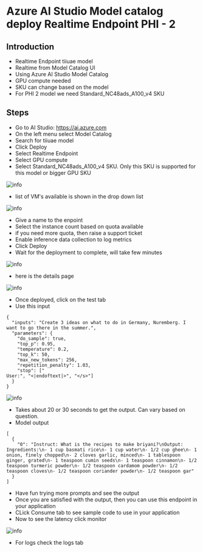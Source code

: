 # Azure AI Studio Model catalog deploy Realtime Endpoint PHI - 2

## Introduction

- Realtime Endpoint tiiuae model
- Realtime from Model Catalog UI
- Using Azure AI Studio Model Catalog
- GPU compute needed
- SKU can change based on the model
- For PHI 2 model we need Standard_NC48ads_A100_v4 SKU
  

## Steps

- Go to AI Studio: https://ai.azure.com
- On the left menu select Model Catalog
- Search for tiiuae model
- Click Deploy
- Select Realtime Endpoint
- Select GPU compute
- Select Standard_NC48ads_A100_v4 SKU. Only this SKU is supported for this model or bigger GPU SKU

![info](https://github.com/balakreshnan/Samples2024/blob/main/modelcatalog/images/endpointtiiuae-1.jpg 'RagChat')

- list of VM's available is shown in the drop down list

![info](https://github.com/balakreshnan/Samples2024/blob/main/modelcatalog/images/endpointtiiuae-2.jpg 'RagChat')

- Give a name to the enpoint
- Select the instance count based on quota available
- if you need more quota, then raise a support ticket
- Enable inference data collection to log metrics
- Click Deploy
- Wait for the deployment to complete, will take few minutes

![info](https://github.com/balakreshnan/Samples2024/blob/main/modelcatalog/images/endpointtiiuae-3.jpg 'RagChat')

- here is the details page

![info](https://github.com/balakreshnan/Samples2024/blob/main/modelcatalog/images/endpointtiiuae-4.jpg 'RagChat')

- Once deployed, click on the test tab
- Use this input

```
{
  "inputs": "Create 3 ideas on what to do in Germany, Nuremberg. I want to go there in the summer.",
  "parameters": {
    "do_sample": true,
    "top_p": 0.95,
    "temperature": 0.2,
    "top_k": 50,
    "max_new_tokens": 256,
    "repetition_penalty": 1.03,
    "stop": ["
User:", "<|endoftext|>", "</s>"]
  }
}
```

![info](https://github.com/balakreshnan/Samples2024/blob/main/modelcatalog/images/endpointtiiuae-5.jpg 'RagChat')

- Takes about 20 or 30 seconds to get the output. Can vary based on question.
- Model output

```
[
  {
    "0": "Instruct: What is the recipes to make briyani?\nOutput: Ingredients:\n- 1 cup basmati rice\n- 1 cup water\n- 1/2 cup ghee\n- 1 onion, finely chopped\n- 2 cloves garlic, minced\n- 1 tablespoon ginger, grated\n- 1 teaspoon cumin seeds\n- 1 teaspoon cinnamon\n- 1/2 teaspoon turmeric powder\n- 1/2 teaspoon cardamom powder\n- 1/2 teaspoon cloves\n- 1/2 teaspoon coriander powder\n- 1/2 teaspoon gar"
  }
]
```

- Have fun trying more prompts and see the output
- Once you are satisfied with the output, then you can use this endpoint in your application
- CLick Consume tab to see sample code to use in your application
- Now to see the latency click monitor

![info](https://github.com/balakreshnan/Samples2024/blob/main/modelcatalog/images/endpointtiiuae-4.jpg 'RagChat')

- For logs check the logs tab